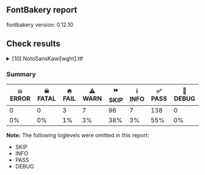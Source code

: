 ## FontBakery report

fontbakery version: 0.12.10





## Check results



<details><summary>[10] NotoSansKawi[wght].ttf</summary>
<div>
<details>
    <summary>🔥 <b>FAIL</b> Does the font have any invalid script tags? <a href="https://fontbakery.readthedocs.io/en/stable/fontbakery/checks/opentype.layout.html#"></a></summary>
    <div>







* 🔥 **FAIL** <p>The following invalid script tags were found in the font: kawi</p>
 [code: bad-script-tags]



</div>
</details>

<details>
    <summary>🔥 <b>FAIL</b> Check for presence of an ARTICLE.en_us.html file <a href="https://fontbakery.readthedocs.io/en/stable/fontbakery/checks/googlefonts.description.html#"></a></summary>
    <div>







* 🔥 **FAIL** <p>This is a Noto font but it lacks an ARTICLE.en_us.html file.</p>
 [code: missing-article]



* 🔥 **FAIL** <p>This is a Noto font but it lacks a DESCRIPTION.en_us.html file.</p>
 [code: missing-description]



</div>
</details>

<details>
    <summary>🔥 <b>FAIL</b> Check that texts shape as per expectation <a href="https://fontbakery.readthedocs.io/en/stable/fontbakery/checks/shaping.html#"></a></summary>
    <div>







* 🔥 **FAIL** <p>qa/shaping_tests/example.json: Expected and actual shaping not matching</p>
<ul>
<li>
<p>Shaping did not match: ๰</p>
<pre><code>Expected: None
Got     : .notdef=0+500
</code></pre>
<p>Got: <svg style="height:100px;margin:10px;" xmlns="http://www.w3.org/2000/svg" viewBox="0 -900 500 2000" transform="matrix(1 0 0 -1 0 0)"> <defs> <path id="g0" d="M50.0,-200.0L50.0,800.0L450.0,800.0L450.0,-200.0L50.0,-200.0ZM100.0,-150.0L400.0,-150.0L400.0,750.0L100.0,750.0L100.0,-150.0Z"/> </defs> <g transform="translate(0,0)"> <use href="#g0"/> </g> </svg></p>
</li>
</ul>
 [code: shaping-regression]



</div>
</details>

<details>
    <summary>⚠️ <b>WARN</b> Check GDEF mark glyph class doesn't have characters that are not marks. <a href="https://fontbakery.readthedocs.io/en/stable/fontbakery/checks/opentype.gdef.html#"></a></summary>
    <div>







* ⚠️ **WARN** <p>The following non-mark characters should not be in the GDEF mark glyph class:
U+11F02</p>
 [code: non-mark-chars]



</div>
</details>

<details>
    <summary>⚠️ <b>WARN</b> Validate size, and resolution of article images, and ensure article page has minimum length and includes visual assets. <a href="https://fontbakery.readthedocs.io/en/stable/fontbakery/checks/googlefonts.article.html#"></a></summary>
    <div>







* ⚠️ **WARN** <p>Family metadata at fonts/NotoSansKawi/googlefonts/variable-ttf does not have an article.</p>
 [code: lacks-article]



</div>
</details>

<details>
    <summary>⚠️ <b>WARN</b> Check for codepoints not covered by METADATA subsets. <a href="https://fontbakery.readthedocs.io/en/stable/fontbakery/checks/googlefonts.subsets.html#"></a></summary>
    <div>







* ⚠️ **WARN** <p>The following codepoints supported by the font are not covered by
any subsets defined in the font's metadata file, and will never
be served. You can solve this by either manually adding additional
subset declarations to METADATA.pb, or by editing the glyphset
definitions.</p>
<ul>
<li>U+02D8 BREVE: try adding one of: yi, canadian-aboriginal</li>
<li>U+02D9 DOT ABOVE: try adding one of: yi, canadian-aboriginal</li>
<li>U+02DB OGONEK: try adding one of: yi, canadian-aboriginal</li>
<li>U+0302 COMBINING CIRCUMFLEX ACCENT: try adding one of: coptic, cherokee, tifinagh, math</li>
<li>U+0306 COMBINING BREVE: try adding one of: old-permic, tifinagh</li>
<li>U+0307 COMBINING DOT ABOVE: try adding one of: malayalam, syriac, tai-le, hebrew, old-permic, tifinagh, todhri, canadian-aboriginal, coptic, duployan, math</li>
<li>U+030A COMBINING RING ABOVE: try adding one of: duployan, syriac</li>
<li>U+030B COMBINING DOUBLE ACUTE ACCENT: try adding one of: cherokee, osage</li>
<li>U+030C COMBINING CARON: try adding one of: tai-le, cherokee</li>
<li>U+0326 COMBINING COMMA BELOW: try adding math</li>
<li>U+0327 COMBINING CEDILLA: try adding math</li>
<li>U+0328 COMBINING OGONEK: not included in any glyphset definition</li>
<li>U+25CC DOTTED CIRCLE: try adding one of: warang-citi, khmer, grantha, sharada, bengali, mende-kikakui, buginese, cham, new-tai-lue, tai-le, miao, adlam, gurmukhi, yi, limbu, chakma, syriac, dogra, khudawadi, meetei-mayek, math, psalter-pahlavi, elbasan, osage, modi, tibetan, tagalog, phags-pa, hanunoo, devanagari, myanmar, ahom, gujarati, takri, tagbanwa, soyombo, mahajani, marchen, nko, mongolian, tirhuta, hebrew, batak, masaram-gondi, pahawh-hmong, coptic, wancho, malayalam, manichaean, kaithi, music, zanabazar-square, symbols, newa, oriya, tai-tham, duployan, javanese, lao, bhaiksuki, gunjala-gondi, old-permic, canadian-aboriginal, tai-viet, balinese, syloti-nagri, siddham, sinhala, telugu, thaana, brahmi, armenian, caucasian-albanian, lepcha, khojki, hanifi-rohingya, kannada, tamil, thai, kayah-li, mandaic, sundanese, saurashtra, rejang, buhid, bassa-vah, kharoshthi, tifinagh, sogdian</li>
</ul>
<p>Or you can add the above codepoints to one of the subsets supported by the font: <code>kawi</code>, <code>latin</code>, <code>latin-ext</code></p>
 [code: unreachable-subsetting]



</div>
</details>

<details>
    <summary>⚠️ <b>WARN</b> Ensure soft_dotted characters lose their dot when combined with marks that replace the dot. <a href="https://fontbakery.readthedocs.io/en/stable/fontbakery/checks/shaping.html#"></a></summary>
    <div>







* ⚠️ **WARN** <p>The dot of soft dotted characters used in orthographies <em>must</em> disappear in the following strings: į̀ į́ į̂ į̃ į̄ į̌</p>
<p>The dot of soft dotted characters <em>should</em> disappear in other cases, for example: į̆ į̇ į̈ į̊ į̋ į̦̀ į̦́ į̦̂ į̦̃ į̦̄ į̦̆ į̦̇ į̦̈ į̦̊ į̦̋ į̦̌ į̧̀ į̧́ į̧̂ į̧̃</p>
<p>Your font fully covers the following languages that require the soft-dotted feature: Dutch (Latn, 31,709,104 speakers), Lithuanian (Latn, 2,357,094 speakers).</p>
<p>Your font does <em>not</em> cover the following languages that require the soft-dotted feature: Ngbaka (Latn, 1,020,000 speakers), Ukrainian (Cyrl, 29,273,587 speakers), Ebira (Latn, 2,200,000 speakers), Belarusian (Cyrl, 10,064,517 speakers), Koonzime (Latn, 40,000 speakers), Mango (Latn, 77,000 speakers), Makaa (Latn, 221,000 speakers), Heiltsuk (Latn, 300 speakers), Aghem (Latn, 38,843 speakers), Lugbara (Latn, 2,200,000 speakers), Mfumte (Latn, 79,000 speakers), Nzakara (Latn, 50,000 speakers), Nateni (Latn, 100,000 speakers), Bafut (Latn, 158,146 speakers), Kaska (Latn, 125 speakers), Zapotec (Latn, 490,000 speakers), Ejagham (Latn, 120,000 speakers), Fur (Latn, 1,230,163 speakers), Ma’di (Latn, 584,000 speakers), Yala (Latn, 200,000 speakers), Bete-Bendi (Latn, 100,000 speakers), Dii (Latn, 71,000 speakers), Gulay (Latn, 250,478 speakers), Southern Kisi (Latn, 360,000 speakers), Dan (Latn, 1,099,244 speakers), Igbo (Latn, 27,823,640 speakers), Sar (Latn, 500,000 speakers), Avokaya (Latn, 100,000 speakers), Ijo, Southeast (Latn, 2,471,000 speakers), Kom (Latn, 360,685 speakers), Ekpeye (Latn, 226,000 speakers), Mundani (Latn, 34,000 speakers), Teke-Ebo (Latn, 260,000 speakers), Kpelle, Guinea (Latn, 622,000 speakers), South Central Banda (Latn, 244,000 speakers), Vute (Latn, 21,000 speakers), Cicipu (Latn, 44,000 speakers), Han (Latn, 6 speakers), Basaa (Latn, 332,940 speakers), Navajo (Latn, 166,319 speakers).</p>
 [code: soft-dotted]



</div>
</details>

<details>
    <summary>⚠️ <b>WARN</b> Are there any misaligned on-curve points? <a href="https://fontbakery.readthedocs.io/en/stable/fontbakery/checks/outline.html#"></a></summary>
    <div>







* ⚠️ **WARN** <p>The following glyphs have on-curve points which have potentially incorrect y coordinates:</p>
<pre><code>* dakawi (U+11F23): X=562.0,Y=2.0 (should be at baseline 0?)

* repha_vowelAakawi.alt: X=-279.0,Y=699.0 (should be at cap-height 700?)

* visargakawi (U+11F03): X=159.0,Y=1.0 (should be at baseline 0?)

* visargakawi (U+11F03): X=159.0,Y=1.0 (should be at baseline 0?)

* sixkawi (U+11F56): X=312.0,Y=-1.0 (should be at baseline 0?)

* uni25CC (U+25CC): X=305.0,Y=-1.0 (should be at baseline 0?)

* uni25CC (U+25CC): X=373.0,Y=-1.0 (should be at baseline 0?)

* vowelI_candrabindukawi: X=98.0,Y=1101.0 (should be at ascender 1100?)

* vowelI_candrabindukawi: X=428.5,Y=1101.0 (should be at ascender 1100?)

* vowelIi_candrabindukawi: X=98.0,Y=1101.0 (should be at ascender 1100?)

* vowelIi_candrabindukawi: X=428.5,Y=1101.0 (should be at ascender 1100?)

* vowelAikawi (U+11F3F): X=127.0,Y=700.5 (should be at cap-height 700?)

* vowelAikawi (U+11F3F): X=301.0,Y=699.0 (should be at cap-height 700?)

* G (U+0047): X=537.0,Y=-1.0 (should be at baseline 0?)

* Gbreve (U+011E): X=537.0,Y=-1.0 (should be at baseline 0?)

* uni0122 (U+0122): X=537.0,Y=-1.0 (should be at baseline 0?)

* Gdotaccent (U+0120): X=537.0,Y=-1.0 (should be at baseline 0?)

* uni1E9E (U+1E9E): X=326.5,Y=-1.5 (should be at baseline 0?)

* S (U+0053): X=136.0,Y=-1.0 (should be at baseline 0?)

* S (U+0053): X=169.5,Y=702.0 (should be at cap-height 700?)

* Sacute (U+015A): X=136.0,Y=-1.0 (should be at baseline 0?)

* Sacute (U+015A): X=169.5,Y=702.0 (should be at cap-height 700?)

* Scaron (U+0160): X=136.0,Y=-1.0 (should be at baseline 0?)

* Scaron (U+0160): X=169.5,Y=702.0 (should be at cap-height 700?)

* Scedilla (U+015E): X=136.0,Y=-1.0 (should be at baseline 0?)

* Scedilla (U+015E): X=169.5,Y=702.0 (should be at cap-height 700?)

* uni0218 (U+0218): X=136.0,Y=-1.0 (should be at baseline 0?)

* uni0218 (U+0218): X=169.5,Y=702.0 (should be at cap-height 700?)

* Uogonek (U+0172): X=449.0,Y=1.0 (should be at baseline 0?)

* a (U+0061): X=433.0,Y=502.0 (should be at x-height 500?)

* a (U+0061): X=105.0,Y=499.0 (should be at x-height 500?)

* ae (U+00E6): X=710.5,Y=-1.5 (should be at baseline 0?)

* atilde (U+00E3): X=132.5,Y=699.5 (should be at cap-height 700?)

* braceleft (U+007B): X=150.0,Y=1.0 (should be at baseline 0?)

* colon (U+003A): X=177.5,Y=2.0 (should be at baseline 0?)

* colon (U+003A): X=90.0,Y=2.0 (should be at baseline 0?)

* e (U+0065): X=408.0,Y=-1.5 (should be at baseline 0?)

* eacute (U+00E9): X=408.0,Y=-1.5 (should be at baseline 0?)

* ecaron (U+011B): X=408.0,Y=-1.5 (should be at baseline 0?)

* ecircumflex (U+00EA): X=408.0,Y=-1.5 (should be at baseline 0?)

* edieresis (U+00EB): X=408.0,Y=-1.5 (should be at baseline 0?)

* edotaccent (U+0117): X=408.0,Y=-1.5 (should be at baseline 0?)

* egrave (U+00E8): X=408.0,Y=-1.5 (should be at baseline 0?)

* ellipsis (U+2026): X=177.5,Y=2.0 (should be at baseline 0?)

* ellipsis (U+2026): X=90.0,Y=2.0 (should be at baseline 0?)

* ellipsis (U+2026): X=439.5,Y=2.0 (should be at baseline 0?)

* ellipsis (U+2026): X=352.0,Y=2.0 (should be at baseline 0?)

* ellipsis (U+2026): X=700.5,Y=2.0 (should be at baseline 0?)

* ellipsis (U+2026): X=613.0,Y=2.0 (should be at baseline 0?)

* emacron (U+0113): X=408.0,Y=-1.5 (should be at baseline 0?)

* eogonek (U+0119): X=408.0,Y=-1.5 (should be at baseline 0?)

* Euro (U+20AC): X=468.5,Y=-0.5 (should be at baseline 0?)

* exclam (U+0021): X=177.5,Y=2.0 (should be at baseline 0?)

* exclam (U+0021): X=90.0,Y=2.0 (should be at baseline 0?)

* germandbls (U+00DF): X=317.0,Y=-1.0 (should be at baseline 0?)

* h (U+0068): X=488.0,Y=498.5 (should be at x-height 500?)

* m (U+006D): X=809.0,Y=499.5 (should be at x-height 500?)

* n (U+006E): X=488.0,Y=499.5 (should be at x-height 500?)

* ntilde (U+00F1): X=160.5,Y=699.5 (should be at cap-height 700?)

* oe (U+0153): X=791.0,Y=-1.5 (should be at baseline 0?)

* otilde (U+00F5): X=154.5,Y=699.5 (should be at cap-height 700?)

* period (U+002E): X=177.5,Y=2.0 (should be at baseline 0?)

* period (U+002E): X=90.0,Y=2.0 (should be at baseline 0?)

* question (U+003F): X=222.0,Y=2.0 (should be at baseline 0?)

* question (U+003F): X=134.5,Y=2.0 (should be at baseline 0?)

* s (U+0073): X=123.5,Y=-1.0 (should be at baseline 0?)

* sacute (U+015B): X=123.5,Y=-1.0 (should be at baseline 0?)

* scaron (U+0161): X=123.5,Y=-1.0 (should be at baseline 0?)

* scedilla (U+015F): X=123.5,Y=-1.0 (should be at baseline 0?)

* uni0219 (U+0219): X=123.5,Y=-1.0 (should be at baseline 0?)

* three (U+0033): X=137.0,Y=-1.5 (should be at baseline 0?)

* three (U+0033): X=143.5,Y=702.0 (should be at cap-height 700?)

* tilde (U+02DC): X=74.5,Y=699.5 (should be at cap-height 700?)

* tildecomb (U+0303): X=-456.5,Y=699.5 (should be at cap-height 700?)

* two (U+0032): X=152.5,Y=699.5 (should be at cap-height 700?)

* w (U+0077): X=258.0,Y=1.0 (should be at baseline 0?)

* w (U+0077): X=158.0,Y=1.0 (should be at baseline 0?)

* w (U+0077): X=626.0,Y=1.0 (should be at baseline 0?)

* w (U+0077): X=523.0,Y=1.0 (should be at baseline 0?)

* wacute (U+1E83): X=258.0,Y=1.0 (should be at baseline 0?)

* wacute (U+1E83): X=158.0,Y=1.0 (should be at baseline 0?)

* wacute (U+1E83): X=626.0,Y=1.0 (should be at baseline 0?)

* wacute (U+1E83): X=523.0,Y=1.0 (should be at baseline 0?)

* wcircumflex (U+0175): X=258.0,Y=1.0 (should be at baseline 0?)

* wcircumflex (U+0175): X=158.0,Y=1.0 (should be at baseline 0?)

* wcircumflex (U+0175): X=626.0,Y=1.0 (should be at baseline 0?)

* wcircumflex (U+0175): X=523.0,Y=1.0 (should be at baseline 0?)

* wdieresis (U+1E85): X=258.0,Y=1.0 (should be at baseline 0?)

* wdieresis (U+1E85): X=158.0,Y=1.0 (should be at baseline 0?)

* wdieresis (U+1E85): X=626.0,Y=1.0 (should be at baseline 0?)

* wdieresis (U+1E85): X=523.0,Y=1.0 (should be at baseline 0?)

* wgrave (U+1E81): X=258.0,Y=1.0 (should be at baseline 0?)

* wgrave (U+1E81): X=158.0,Y=1.0 (should be at baseline 0?)

* wgrave (U+1E81): X=626.0,Y=1.0 (should be at baseline 0?)

* wgrave (U+1E81): X=523.0,Y=1.0 (should be at baseline 0?)

* y (U+0079): X=217.0,Y=-2.0 (should be at baseline 0?)

* yacute (U+00FD): X=217.0,Y=-2.0 (should be at baseline 0?)

* ycircumflex (U+0177): X=217.0,Y=-2.0 (should be at baseline 0?)

* ydieresis (U+00FF): X=217.0,Y=-2.0 (should be at baseline 0?)

* ygrave (U+1EF3): X=217.0,Y=-2.0 (should be at baseline 0?)
</code></pre>
 [code: found-misalignments]



</div>
</details>

<details>
    <summary>⚠️ <b>WARN</b> Ensure variable fonts include an avar table. <a href="https://fontbakery.readthedocs.io/en/stable/fontbakery/checks/googlefonts.varfont.html#"></a></summary>
    <div>







* ⚠️ **WARN** <p>This variable font does not have an avar table.</p>
 [code: missing-avar]



</div>
</details>

<details>
    <summary>⚠️ <b>WARN</b> Ensure fonts have ScriptLangTags declared on the 'meta' table. <a href="https://fontbakery.readthedocs.io/en/stable/fontbakery/checks/googlefonts.meta.html#"></a></summary>
    <div>







* ⚠️ **WARN** <p>This font file does not have a 'meta' table.</p>
 [code: lacks-meta-table]



</div>
</details>
</div>
</details>




### Summary

| 💥 ERROR | ☠ FATAL | 🔥 FAIL | ⚠️ WARN | ⏩ SKIP | ℹ️ INFO | ✅ PASS | 🔎 DEBUG | 
| ---|---|---|---|---|---|---|---|
| 0 | 0 | 3 | 7 | 96 | 7 | 138 | 0 | 
| 0% | 0% | 1% | 3% | 38% | 3% | 55% | 0% | 



**Note:** The following loglevels were omitted in this report:


* SKIP
* INFO
* PASS
* DEBUG

